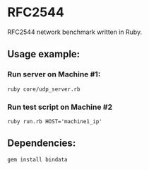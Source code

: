 RFC2544
=======

RFC2544 network benchmark written in Ruby.

## Usage example:

### Run server on Machine #1:
`ruby core/udp_server.rb`

### Run test script on Machine #2
`ruby run.rb HOST='machine1_ip'`

## Dependencies:
`gem install bindata`
